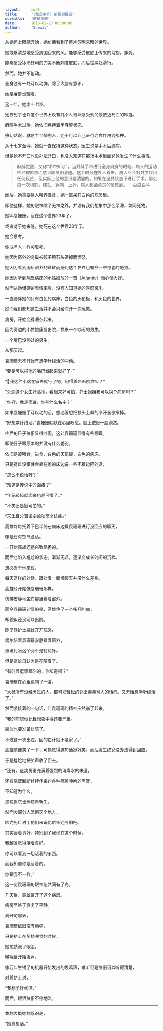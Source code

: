 ```yaml
---
layout:     post
title:      "[都是略奇] 麻醉觉醒者"
subtitle:   "麻醉觉醒"
date:       2016-02-23 00:00:00
author:     "Sueway"
---
```

从她闭上眼睛开始，她仿佛看到了整片忽明忽暗的世界。

她能够清楚地感受周围迎来的风，能够感受皮肤上传来的切割，穿刺。

能够感受冰冷锋利的刀尖不断刺进皮肤，而后往深处滑行。

然而，她并不能动。

全身没有一处可以动弹，除了大脑有意识，

她是麻醉觉醒者。

这一年，她才十七岁。

她尝到了也许这个世界上没有几个人可以感受到的最接近死亡的味道。

麻醉手术过后，她依旧保持着半麻醉状态。

换句话说，就是半个植物人，还不可以自己进行光合作用的那种。

从十七岁至今，她就一直保持这种状态。医生说是手术后遗症。

但是她不开口也没办法开口，也没人知道在那场手术里面究竟发生了什么事情。

>麻醉觉醒，又称“术中知晓”，当外科手术进行全身麻痹的时候，病人的运动神经被麻痹而意识却依旧清醒。这个时候在外人看来，病人不会对外界作出任何反应，但实际上他的意识是清醒的。如果在这种状态下进行手术，那么每一次切割，结扎，穿刺，上药。病人都会清楚的感觉到。— 百度百科


而后，她需要靠人喂养进食，她一直呆在白色的病房里。

即使这样，她的眼神除了无神之外，并没有我们想象中那么呆滞，如同死物。

她叫袁姗姗，活在这个世界23年了。

或者对于她来说，她死在这个世界23年了。



她会思考。

像成年人一样的思考。

她因为窗外的鸟巢被孩子用石头砸掉而愤怒，

她因为看到雨后窗外的彩虹而感到这个世界也有些一些惊喜的地方。

她因为听到隔壁病床的小姑娘放的一首《Atlantic》而心情大好。

然而从她僵硬的表情来看，没有人知道她的喜怒哀乐。

一直陪伴她的只有白色的病床，白色的天花板，和灰色的世界。

然而我们都知道生活并不会只给你开一次玩笑。

病房，开始变得嘈杂起来。

因为旁边的小姑娘康复出院，换来一个吵闹的男生。

一个嘴巴没停过的男生。

从那天起。

袁珊珊无不开始有想学针线活的冲动。

“要是可以把他的嘴巴缝起来就好了。”



“我这种小病在家养就行了吧，用得着来医院住吗？”

“旁边这个女生好高冷，看起来好可怕，护士姐姐我可以换个病房吗？”

“你好，我是高雄，你叫什么名字？”

如果袁姗姗手可以动的话，想必很想把额头上飙的冷汗全部擦掉。

“好想学针线活。”袁姗姗默默在心里叹息。脸上依旧一脸漠然。



往后的日子依旧显得吵闹，这让袁珊珊显得有些烦躁。

即使日子跟原本的并没有什么差别。

依旧是被喂食，进食，白色的天花板，白色的病床。

只是高雄没事就会靠在她的床边说一些不着边际的话，

“怎么不说话呀？”

“难道是传说中的面瘫？”

“年纪轻轻就面瘫也是可惜了。”

“不笑还是挺可怕的。”

“天生百分百设定被动高冷技能。”

高雄每每托着下巴半倚在病床边跟袁珊珊进行没回应的聊天，

像是在对空气说话。

一开始高雄还是兴致昂扬的。

而后也陷入尴尬的状态，渐渐无话，逐渐变成长时间的沉默。

想必对于他来说，

每天这样的对话，跟对着一面墙聊天并没什么差别。

高雄也开始像袁珊珊那样，

仿佛安静地坐在那里看着窗外。



而令袁珊珊诧异的是，高雄住了一个多月的病，

却貌似还没可以出院。

除了跟护士姐姐开开玩笑，

偶尔陪着袁珊珊安静看着窗外，

虽说用陪这个词不是特别好。

但是高雄自认为是在陪着了。



“有时候挺羡慕你的，你知道吗？”

袁珊珊在心里讽刺了一番。

“大概所有没经历过的人，都可以轻松的说出羡慕别人的话吧。又开始想学针线活了。”

然而紧接着的一句话，让袁珊珊的精神突然崩了起来。

“我的病貌似比我想象中得还要严重。

 貌似也要准备出院了。

不过这一次出院，回的估计就不是家了。”

高雄顺便笑了一下，可能觉得这句话挺好笑。而后发生终究没办法得到回应。

于是尴尬地把笑声收了回去。

“还有，这病房里充满着强烈的消毒水的味道，

还有隔壁断断续续传来的各种痛苦呻吟的声音，

不知道为什么，

虽说医院也伴随着新生，

然而大部分人恐惧这个地方，

因为死亡对于他们来说比新生还可怕吧。

其实活着真好，特别到了我现在这个时候，

我越发觉得活着真好。

你可以看到一切活着的东西。

而我知道你是活着的。

你跟我不一样。”

这一刻袁珊珊的眼神忽然间有了光。



几天后，高雄离开了这个病房。

病房里终于恢复了平静。

离开的那天，

袁珊珊依旧没有动弹，

只是护士在帮她喂食的时候，

她忽然流了眼泪，

喉咙里开始发声，

像万年生锈了的机器开始发出的轰鸣声，难听但是依旧可以听得清楚，

对着护士说，

“我想学针线活。”

而后，眼泪依旧不停地流。



-----------------------

我想大概她想说的是，

“她真想活。”


